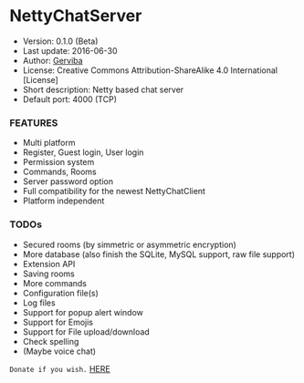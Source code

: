 # NettyChatServer
 * Version: 0.1.0 (Beta)
 * Last update: 2016-06-30
 * Author: [Gerviba]
 * License: Creative Commons Attribution-ShareAlike 4.0 International [License]
 * Short description: Netty based chat server
 * Default port: 4000 (TCP)

### FEATURES
 * Multi platform
 * Register, Guest login, User login
 * Permission system
 * Commands, Rooms
 * Server password option
 * Full compatibility for the newest NettyChatClient
 * Platform independent

### TODOs
 * Secured rooms (by simmetric or asymmetric encryption)
 * More database (also finish the SQLite, MySQL support, raw file support)
 * Extension API
 * Saving rooms
 * More commands
 * Configuration file(s)
 * Log files
 * Support for popup alert window
 * Support for Emojis
 * Support for File upload/download
 * Check spelling
 * (Maybe voice chat)

`Donate if you wish.` [HERE]

[Gerviba]:https://github.com/Gerviba
[HERE]:https://www.paypal.com/cgi-bin/webscr?cmd=_s-xclick&hosted_button_id=64K9CU3CX3FV4